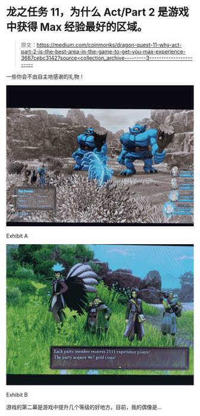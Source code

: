 # 龙之任务 11，为什么 Act/Part 2 是游戏中获得 Max 经验最好的区域。

> 原文：<https://medium.com/coinmonks/dragon-quest-11-why-act-part-2-is-the-best-area-in-the-game-to-get-you-max-experience-3687cebc3142?source=collection_archive---------3----------------------->

一些你会不由自主地感谢的礼物！

![](img/2686ce4f72b7cbf02871c03505f018e7.png)

Exhibit A

![](img/0ae460479895d2e438a6c2a3724bb673.png)

Exhibit B

游戏的第二幕是游戏中提升几个等级的好地方。目前，我的偶像是…